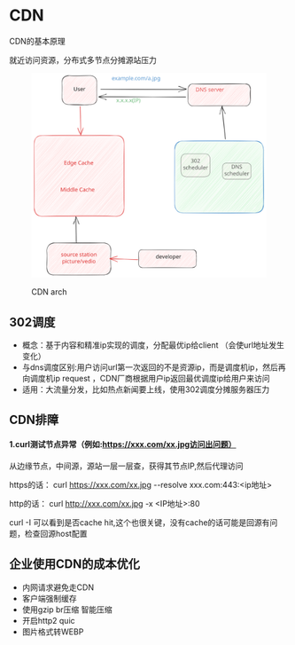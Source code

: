 # CDN

CDN的基本原理

就近访问资源，分布式多节点分摊源站压力

<figure><img src="../../.gitbook/assets/CDN架构.svg" alt="" width="563"><figcaption><p>CDN arch</p></figcaption></figure>

## 302调度&#x20;

* 概念：基于内容和精准ip实现的调度，分配最优ip给client （会使url地址发生变化）
* 与dns调度区别:用户访问url第一次返回的不是资源ip，而是调度机ip，然后再向调度机ip request ，CDN厂商根据用户ip返回最优调度ip给用户来访问
* 适用：大流量分发，比如热点新闻要上线，使用302调度分摊服务器压力

## CDN排障

#### 1.curl测试节点异常（例如:https://xxx.com/xx.jpg访问出问题）

从边缘节点，中间源，源站一层一层查，获得其节点IP,然后代理访问

https的话： curl https://xxx.com/xx.jpg --resolve xxx.com:443:\<ip地址>

http的话： curl http://xxx.com/xx.jpg -x \<IP地址>:80

curl -I 可以看到是否cache hit,这个也很关键，没有cache的话可能是回源有问题，检查回源host配置

&#x20;





## 企业使用CDN的成本优化

* 内网请求避免走CDN
* 客户端强制缓存
* 使用gzip br压缩 智能压缩
* 开启http2 quic
* 图片格式转WEBP
